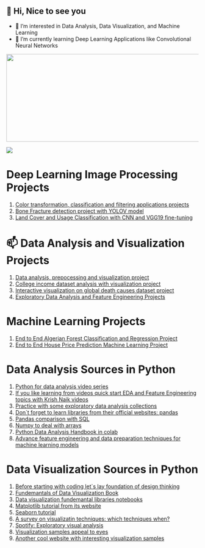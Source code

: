 ## 👋 Hi, Nice to see you
- 👀 I’m interested in Data Analysis, Data Visualization, and Machine Learning
- 🌱 I’m currently learning Deep Learning Applications like Convolutional Neural Networks

 
 <div id="header" align="left">
  <img src="https://github.com/nesibegul/cv/blob/main/oasisnetwork-sun.gif" width="900" height="230"/>
</div>

![](..)
# Deep Learning Image Processing Projects
1. [Color transformation, classification and filtering applications projects](https://github.com/nesibegul/Image-Processing)
2. [Bone Fracture detection project with YOLOV model](https://github.com/nesibegul/BoneFracture_YOLOv8/blob/main/Bone_Fracture.ipynb)
3. [Land Cover and Usage Classification with CNN and VGG19 fine-tuning](https://github.com/nesibegul/Deep-Learning-with-LandCover-Dataset/blob/main/2_DeepLearningApps.ipynb)
   
#  📫 Data Analysis and Visualization Projects
1. [Data analysis, prepocessing and visualization project](https://github.com/nesibegul/DataManipulation)
2. [College income dataset analysis with visualization project](https://github.com/nesibegul/Visualization/blob/main/Visualization%20Homework-Copy1.ipynb)
3. [Interactive visualization on global death causes dataset project](https://github.com/nesibegul/Visualization/blob/main/1.InteractiveVisualization%20(1).ipynb)
4. [Exploratory Data Analysis and Feature Engineering Projects](https://github.com/nesibegul/EDA-and-Feature-Engineering-)

# Machine Learning Projects
1. [End to End Algerian Forest Classification and Regression Project](https://github.com/nesibegul/Algerian-Forest-Classification-and-Regression)
2. [End to End House Price Prediction Machine Learning Project](https://github.com/nesibegul/House-Price-Prediction)


# Data Analysis Sources in Python

1. [Python for data analysis video series](https://www.youtube.com/watch?v=bPrmA1SEN2k&list=PLZoTAELRMXVNUL99R4bDlVYsncUNvwUBB)
2. [If you like learning from videos quick start EDA and Feature Engineering topics with Krish Naik videos](https://www.youtube.com/watch?v=bTN-6VPe8c0&list=PLZoTAELRMXVPzj1D0i_6ajJ6gyD22b3jh)
3. [Practice with some exploratory data analysis collections](https://github.com/iNeuronai/EDACollection)
4. [Don`t forget to learn libraries from their official websites: pandas](https://pandas.pydata.org/pandas-docs/stable/getting_started/intro_tutorials/07_reshape_table_layout.html)
5. [Pandas comparison with SQL](https://pandas.pydata.org/pandas-docs/stable/getting_started/comparison/comparison_with_sql.html)
6. [Numpy to deal with arrays](https://numpy.org/numpy-tutorials/)
7. [Python Data Analysis Handbook in colab](https://colab.research.google.com/github/jakevdp/PythonDataScienceHandbook/blob/master/notebooks/Index.ipynb)
8. [Advance feature engineering and data preparation techniques for machine learning models](https://github.com/nesibegul/BOOKS-and-SOURCES/blob/main/data_preparation_for_machine_learning.pdf)

# Data Visualization Sources in Python

1. [Before starting with coding let`s lay foundation of design thinking](https://faculty.washington.edu/ajko/books/design-methods/#/creative)
2. [Fundemantals of Data Visualization Book](https://clauswilke.com/dataviz/)
3. [Data visualization fundemantal libraries notebooks](https://github.com/nesibegul/BOOKS-and-SOURCES/tree/main/Data%20Visualization%20Collection)
4. [Matplotlib tutorial from its website](https://matplotlib.org/stable/tutorials/index.html)
5. [Seaborn tutorial](https://seaborn.pydata.org/tutorial.html)
6. [A survey on visualizatin techniques: which techniques when?](https://github.com/nesibegul/BOOKS-and-SOURCES/blob/main/1_A_survey_of_powerful_visualization_techniques_from_the_obvious_to_the_obscure.pdf)
7. [Spotify: Exploratory visual analysis](https://www.youtube.com/watch?v=pgSLSYLNEq0)
8. [Visualization samples appeal to eyes](https://periscopic.com/#!/)
9. [Another cool website with interesting visualization samples](https://www.pitchinteractive.com/)



 

<!---
nesibegul/nesibegul is a ✨ special ✨ repository because its `README.md` (this file) appears on your GitHub profile.
You can click the Preview link to take a look at your changes.

- 💞️ I’m looking to collaborate on ...
- 📫 How to reach me ...
--->

